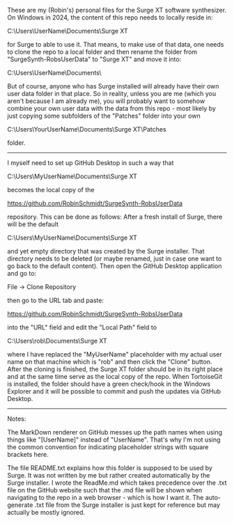 These are my (Robin's) personal files for the Surge XT software synthesizer. On Windows in 2024, the
content of this repo needs to locally reside in:

  C:\Users\UserName\Documents\Surge XT

for Surge to able to use it. That means, to make use of that data, one needs to clone the repo to a
local folder and then rename the folder from "SurgeSynth-RobsUserData" to "Surge XT" and move it 
into:

  C:\Users\UserName\Documents\  

But of course, anyone who has Surge installed will already have their own user data folder in that
place. So in reality, unless you are me (which you aren't because I am already me), you will 
probably want to somehow combine your own user data with the data from this repo - most likely by 
just copying some subfolders of the "Patches" folder into your own 

  C:\Users\YourUserName\Documents\Surge XT\Patches

folder. 

----------------------------------------------------------------------------------------------------
I myself need to set up GitHub Desktop in such a way that

  C:\Users\MyUserName\Documents\Surge XT

becomes the local copy of the

  https://github.com/RobinSchmidt/SurgeSynth-RobsUserData
  
repository. This can be done as follows: After a fresh install of Surge, there will be the default

  C:\Users\MyUserName\Documents\Surge XT

and yet empty directory that was created by the Surge installer. That directory needs to be deleted
(or maybe renamed, just in case one want to go back to the default content). Then open the GitHub 
Desktop application and go to:

  File -> Clone Repository

then go to the URL tab and paste:

  https://github.com/RobinSchmidt/SurgeSynth-RobsUserData

into the "URL" field and edit the "Local Path" field to 

  C:\Users\rob\Documents\Surge XT

where I have replaced the "MyUserName" placeholder with my actual user name on that machine which 
is "rob" and then click the "Clone" button. After the cloning is finished, the Surge XT folder 
should be in its right place and at the same time serve as the local copy of the repo. When 
TortoiseGit is installed, the folder should have a green check/hook in the Windows Explorer and it 
will be possible to commit and push the updates via GitHub Desktop.

----------------------------------------------------------------------------------------------------
Notes: 

The MarkDown renderer on GitHub messes up the path names when using things like "[UserName]" instead 
of "UserName". That's why I'm not using the common convention for indicating placeholder strings 
with square brackets here.

The file README.txt explains how this folder is supposed to be used by Surge. It was not written by 
me but rather created automatically by the Surge installer. I wrote the ReadMe.md which takes 
precedence over the .txt file on the GitHub website such that the .md file will be shown when 
navigating to the repo in a web browser - which is how I want it. The auto-generate .txt file from 
the Surge installer is just kept for reference but may actually be mostly ignored.
